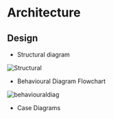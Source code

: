 # Architecture

## Design

* Structural diagram

![Structural](https://user-images.githubusercontent.com/34639178/153435429-7a80583c-474a-4b3d-ac30-71cae2568ca4.JPG)


* Behavioural Diagram
Flowchart

![behaviouraldiag](https://user-images.githubusercontent.com/34639178/152646093-20cdaa1a-9448-4caf-8d58-84bf17c0e933.JPG)

* Case Diagrams
 
